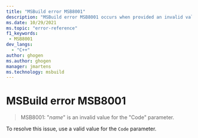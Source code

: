 ```yaml
---
title: "MSBuild error MSB8001"
description: "MSBuild error MSB8001 occurs when provided an invalid value for the Code parameter."
ms.date: 10/29/2021
ms.topic: "error-reference"
f1_keywords:
 - MSB8001
dev_langs:
  - "C++"
author: ghogen
ms.author: ghogen
manager: jmartens
ms.technology: msbuild
---
```

# MSBuild error MSB8001

> MSB8001: "*name*" is an invalid value for the "Code" parameter.

To resolve this issue, use a valid value for the `Code` parameter.
